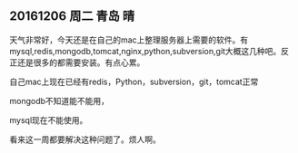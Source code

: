 ## 20161206  周二  青岛  晴

天气非常好，今天还是在自己的mac上整理服务器上需要的软件。有mysql,redis,mongodb,tomcat,nginx,python,subversion,git大概这几种吧。反正还是很多的都需要安装。有点心累。

自己mac上现在已经有redis，Python，subversion，git，tomcat正常

mongodb不知道能不能用，

mysql现在不能使用。


看来这一周都要解决这种问题了。烦人啊。


